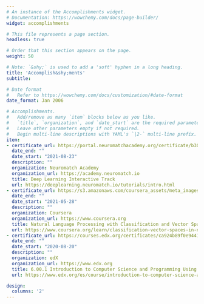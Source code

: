 ```yaml
---
# An instance of the Accomplishments widget.
# Documentation: https://wowchemy.com/docs/page-builder/
widget: accomplishments

# This file represents a page section.
headless: true

# Order that this section appears on the page.
weight: 50

# Note: `&shy;` is used to add a 'soft' hyphen in a long heading.
title: 'Accomplish&shy;ments'
subtitle:

# Date format
#   Refer to https://wowchemy.com/docs/customization/#date-format
date_format: Jan 2006

# Accomplishments.
#   Add/remove as many `item` blocks below as you like.
#   `title`, `organization`, and `date_start` are the required parameters.
#   Leave other parameters empty if not required.
#   Begin multi-line descriptions with YAML's `|2-` multi-line prefix.
item:
- certificate_url: https://portal.neuromatchacademy.org/certificate/b30cad3c-fbdb-4ab9-a51f-525ba160ed61
  date_end: ""
  date_start: "2021-08-23"
  description: ""
  organization: Neuromatch Academy
  organization_url: https://academy.neuromatch.io
  title: Deep Learning Interactive Track
  url: https://deeplearning.neuromatch.io/tutorials/intro.html
- certificate_url: https://s3.amazonaws.com/coursera_assets/meta_images/generated/CERTIFICATE_LANDING_PAGE/CERTIFICATE_LANDING_PAGE~BGS6HM7TDURF/CERTIFICATE_LANDING_PAGE~BGS6HM7TDURF.jpeg
  date_end: ""
  date_start: "2021-05-28"
  description: ""
  organization: Coursera
  organization_url: https://www.coursera.org
  title: Natural Language Processing with Classification and Vector Spaces 
  url: https://www.coursera.org/learn/classification-vector-spaces-in-nlp
- certificate_url: https://courses.edx.org/certificates/ca924b89f0e94411b2349aa847da2b5a
  date_end: ""
  date_start: "2020-08-20"
  description: ""
  organization: edX
  organization_url: https://www.edx.org
  title: 6.00.1 Introduction to Computer Science and Programming Using Python
  url: https://www.edx.org/es/course/introduction-to-computer-science-and-programming-7

design:
  columns: '2' 
---
```

